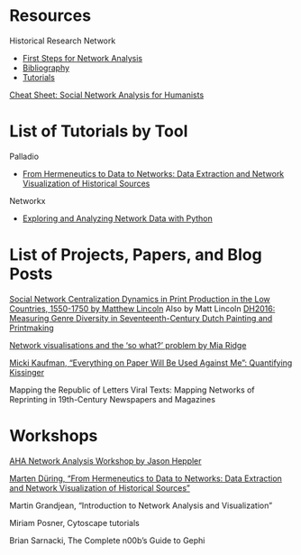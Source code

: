 # Resources
Historical Research Network
- [First Steps for Network Analysis](http://historicalnetworkresearch.org/resources/first-steps/)
- [Bibliography](http://historicalnetworkresearch.org/bibliography/)
- [Tutorials](http://historicalnetworkresearch.org/resources/external-resources/)

[Cheat Sheet: Social Network Analysis for Humanists](https://cvcedhlab.hypotheses.org/106)


# List of Tutorials by Tool

Palladio
- [From Hermeneutics to Data to Networks: Data Extraction and Network Visualization of Historical Sources](https://programminghistorian.org/en/lessons/creating-network-diagrams-from-historical-sources)

Networkx
- [Exploring and Analyzing Network Data with Python](https://programminghistorian.org/en/lessons/exploring-and-analyzing-network-data-with-python#metrics-available-in-networkx)

# List of Projects, Papers, and Blog Posts
[Social Network Centralization Dynamics in Print Production in the Low Countries, 1550-1750 by Matthew Lincoln](http://www.openobjects.org.uk/2016/06/network-visualisations-problem/)
Also by Matt Lincoln [DH2016: Measuring Genre Diversity in Seventeenth-Century Dutch Painting and Printmaking](https://matthewlincoln.net/2016/07/13/dh2016-measuring-genre-diversity-in-seventeenth-century-dutch-painting-and-printmaking.html)

[Network visualisations and the ‘so what?’ problem by Mia Ridge](http://www.openobjects.org.uk/2016/06/network-visualisations-problem/)

[Micki Kaufman, “Everything on Paper Will Be Used Against Me”: Quantifying Kissinger](http://blog.quantifyingkissinger.com/)

Mapping the Republic of Letters
Viral Texts: Mapping Networks of Reprinting in 19th-Century Newspapers and Magazines

# Workshops
[AHA Network Analysis Workshop by Jason Heppler](https://jasonheppler.org/courses/aha-workshop-2018/)

[Marten Düring, “From Hermeneutics to Data to Networks: Data Extraction and Network Visualization of Historical Sources”](https://programminghistorian.org/en/lessons/creating-network-diagrams-from-historical-sources)

Martin Grandjean, “Introduction to Network Analysis and Visualization”

Miriam Posner, Cytoscape tutorials

Brian Sarnacki, The Complete n00b’s Guide to Gephi

